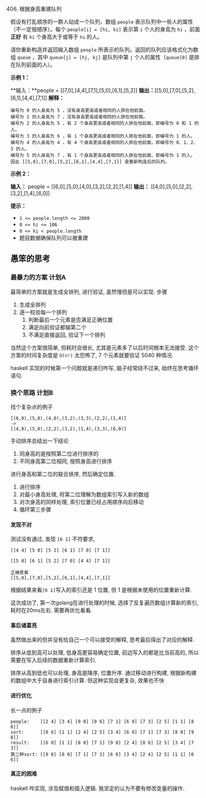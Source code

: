 406. 根据身高重建队列

假设有打乱顺序的一群人站成一个队列，数组 `people` 表示队列中一些人的属性（不一定按顺序）。每个 `people[i] = [hi, ki]` 表示第 `i` 个人的身高为 `hi` ，前面 **正好** 有 `ki`  个身高大于或等于 `hi` 的人。

请你重新构造并返回输入数组 `people` 所表示的队列。返回的队列应该格式化为数组 `queue` ，其中 `queue[j] = [hj, kj]` 是队列中第 `j` 个人的属性（`queue[0]` 是排在队列前面的人）。

**示例 1：**

**输入：**people = \[\[7,0\],\[4,4\],\[7,1\],\[5,0\],\[6,1\],\[5,2\]\]
**输出：**\[\[5,0\],\[7,0\],\[5,2\],\[6,1\],\[4,4\],\[7,1\]\]
**解释：**
```
编号为 0 的人身高为 5 ，没有身高更高或者相同的人排在他前面。
编号为 1 的人身高为 7 ，没有身高更高或者相同的人排在他前面。
编号为 2 的人身高为 5 ，有 2 个身高更高或者相同的人排在他前面，即编号为 0 和 1 的人。
编号为 3 的人身高为 6 ，有 1 个身高更高或者相同的人排在他前面，即编号为 1 的人。
编号为 4 的人身高为 4 ，有 4 个身高更高或者相同的人排在他前面，即编号为 0、1、2、3 的人。
编号为 5 的人身高为 7 ，有 1 个身高更高或者相同的人排在他前面，即编号为 1 的人。
因此 [[5,0],[7,0],[5,2],[6,1],[4,4],[7,1]] 是重新构造后的队列。
```
**示例 2：**

**输入：** people = \[\[6,0\],\[5,0\],\[4,0\],\[3,2\],\[2,2\],\[1,4\]\]
**输出：** \[\[4,0\],\[5,0\],\[2,2\],\[3,2\],\[1,4\],\[6,0\]\]

**提示：**

*   `1 <= people.length <= 2000`
*   `0 <= hi <= 106`
*   `0 <= ki < people.length`
*   题目数据确保队列可以被重建

## 愚笨的思考

### 最暴力的方案 计划A

最简单的方案就是生成全排列, 进行验证, 虽然慢但是可以实现. 步骤

1. 生成全排列
2. 逐一校验每一个排列
    1. 判断最后一个元素是否满足正确位置
    2. 满足向前验证都输第二个
    3. 不满足直接返回, 验证下一个排列

当然这个方案很简单, 但耗时会很长, 尤其是元素多了以后时间根本无法接受. 这个方案的时间复杂度是 `O(n!)` 太恐怖了, 7 个元素就要验证 5040 种情况.

haskell 实现的时候第一个问题就是递归咋写, 脑子经常绕不过来, 始终在思考循环语句.

### 换个思路 计划B

找个复杂点的例子
```
[(6,0),(5,0),(4,0),(3,2),(3,3),(2,2),(1,4)]
->
[(4,0),(5,0),(2,2),(3,2),(1,4),(3,3),(6,0)]
```

手动排序总结出一下结论
1. 同身高的是按照第二位进行排序的
2. 不同身高第二位相同, 按照身高进行排序

进行身高和第二位的联合排序, 然后确定位置.

1. 进行排序
2. 对最小身高处理, 将第二位理解为数组索引写入新的数组
3. 对次身高的同样处理, 索引位置已经占用顺序向后移动
4. 循环第三步骤

#### 发现不对

测试没有通过, 发现 `[6 1]` 不符要求,
```
[[4 4] [5 0] [5 2] [6 1] [7 0] [7 1]]

[[5 0] [6 1] [5 2] [7 0] [4 4] [7 1]]

正确答案
[[5,0],[7,0],[5,2],[6,1],[4,4],[7,1]]
```

根据结果来看`[6 1]`写入的索引还是 1 位置, 但 1 是根据未使用的位置重新计算.

这次成功了, 第一次golang在进行处理的时候, 选择了反复遍历数组计算新的索引, 耗时在20ms左右. 需要再优化看看.

#### 事后诸葛亮

虽然做出来的但并没有给自己一个可以接受的解释, 思考最后得出了对应的解释.

排序从低到高可以处理, 低身高更容易确定位置, 前边写入的都是比当前高的, 所以需要在写入后续的数据重新计算索引.

排序从高到低也可以处理, 身高是降序, 位置升序. 通过移动进行构建, 根据新构建的数组中大于自身进行索引计算. 但这种实现会更复杂, 效果也不快

#### 进行优化

长一点的例子
```
people:    [[2 4] [3 4] [9 0] [0 6] [7 1] [6 0] [7 3] [2 5] [1 1] [8 0]]
sort:      [[0 6] [1 1] [2 4] [2 5] [3 4] [6 0] [7 1] [7 3] [8 0] [9 0]]
result:    [[6 0] [1 1] [8 0] [7 1] [9 0] [2 4] [0 6] [2 5] [3 4] [7 3]]
第二种sort: [[9 0] [8 0] [7 1] [7 3] [6 0] [3 4] [2 4] [2 5] [1 1] [0 6]]
```

#### 真正的困难

haskell 咋实现, 涉及赋值和插入逻辑. 我坚定的认为不要有修改变量的操作.


